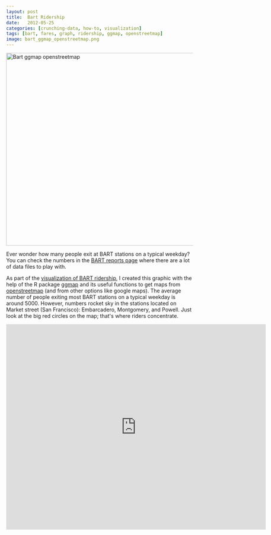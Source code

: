 ```yaml
---
layout: post
title:  Bart Ridership
date:   2012-05-25
categories: [crunching-data, how-to, visualization]
tags: [bart, fares, graph, ridership, ggmap, openstreetmap]
image: bart_ggmap_openstreetmap.png
---
```


<img class="centered" title="Bart_ggmap_openstreetmap" 
src="{{ site.baseurl }}/images/blog/bart_ggmap_openstreetmap.png" alt="Bart ggmap openstreetmap" width="580" height="520" />

Ever wonder how many people exit at BART stations on a typical weekday? You can check 
the numbers in the <a title="bart reports" href="http://www.bart.gov/about/reports/index.aspx" 
target="_blank">BART reports page</a> where there are a lot of data files to play with. 

<!--more-->

As part of the <a title="bart riderships" href="https://docs.google.com/presentation/d/1B9tFbVbN3LleTd_nVkqq24RUL9oPAeo7w3vQ3PcMZYw/pub?start=false&amp;loop=false&amp;delayms=3000" target="_blank">visualization of BART ridership</a>, 
I created this graphic with the help of the R package 
<a title="ggmap" href="http://cran.r-project.org/web/packages/ggmap/index.html" target="_blank">ggmap</a> and 
its useful functions to get maps from 
<a title="openstreetmap" href="http://www.openstreetmap.org/" target="_blank">openstreetmap</a> 
(and from other options like google maps). The average number of people exiting most 
BART stations on a typical weekday is around 5000. 
However, numbers rocket sky in the stations located on Market street (San Francisco): 
Embarcadero, Montgomery, and Powell. Just look at the big red circles on the map; 
that's where riders concentrate.

<iframe src="https://docs.google.com/presentation/d/1B9tFbVbN3LleTd_nVkqq24RUL9oPAeo7w3vQ3PcMZYw/embed?start=false&loop=false&delayms=3000" frameborder="0" width="700" height="554" allowfullscreen="true" mozallowfullscreen="true" webkitallowfullscreen="true"></iframe>